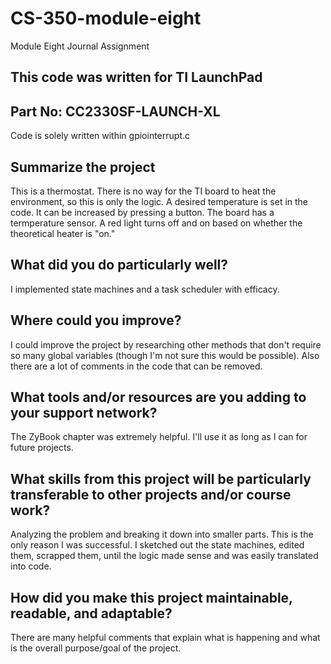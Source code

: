 # CS-350-module-eight
Module Eight Journal Assignment

## This code was written for TI LaunchPad
## Part No: CC2330SF-LAUNCH-XL
Code is solely written within gpiointerrupt.c

## Summarize the project
This is a thermostat. There is no way for the TI board to heat the environment, so this is only the logic. A desired temperature is set in the code. It can be increased by pressing a button. The board has a termperature sensor. A red light turns off and on based on whether the theoretical heater is "on."

## What did you do particularly well?
I implemented state machines and a task scheduler with efficacy.

## Where could you improve?
I could improve the project by researching other methods that don't require so many global variables (though I'm not sure this would be possible). Also there are a lot of comments in the code that can be removed.

## What tools and/or resources are you adding to your support network?
The ZyBook chapter was extremely helpful. I'll use it as long as I can for future projects.

## What skills from this project will be particularly transferable to other projects and/or course work?
Analyzing the problem and breaking it down into smaller parts. This is the only reason I was successful. I sketched out the state machines, edited them, scrapped them, until the logic made sense and was easily translated into code.

## How did you make this project maintainable, readable, and adaptable?
There are many helpful comments that explain what is happening and what is the overall purpose/goal of the project.
